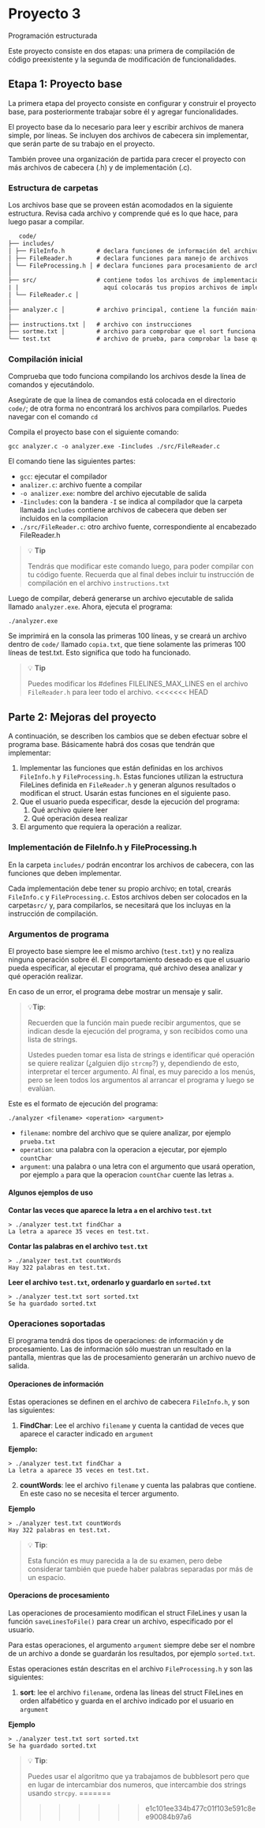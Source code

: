 # Proyecto 3
Programación estructurada

Este proyecto consiste en dos etapas: una primera de compilación de código preexistente y la segunda de modificación de funcionalidades.

## Etapa 1: Proyecto base
La primera etapa del proyecto consiste en configurar y construir el proyecto base, para posteriormente trabajar sobre él y agregar funcionalidades.

El proyecto base da lo necesario para leer y escribir archivos de manera simple, por líneas.
Se incluyen dos archivos de cabecera sin implementar, que serán parte de su trabajo en el proyecto.

También provee una organización de partida para crecer el proyecto con más archivos de cabecera (.h) y de implementación (.c).

### Estructura de carpetas
Los archivos base que se proveen están acomodados en la siguiente estructura. Revisa cada archivo y comprende qué es lo que hace, para luego pasar a compilar.
```txt
   code/                 
├── includes/            
│ ├── FileInfo.h         # declara funciones de información del archivo
│ ├── FileReader.h       # declara funciones para manejo de archivos
│ └── FileProcessing.h │ # declara funciones para procesamiento de archivos
│                        
├── src/                 # contiene todos los archivos de implementación para las cabeceras;
| |                        aquí colocarás tus propios archivos de implementación
│ └── FileReader.c │       
│                        
├── analyzer.c │         # archivo principal, contiene la función main()
│                        
├── instructions.txt │   # archivo con instrucciones
├── sortme.txt │         # archivo para comprobar que el sort funciona
└── test.txt             # archivo de prueba, para comprobar la base que funciona.
```
 
### Compilación inicial
Comprueba que todo funciona compilando los archivos desde la línea de comandos y ejecutándolo.

Asegúrate de que la línea de comandos está colocada en el directorio `code/`; de otra forma no encontrará los archivos para compilarlos. Puedes navegar con el comando `cd`

Compila el proyecto base con el siguiente comando:
```shell
gcc analyzer.c -o analyzer.exe -Iincludes ./src/FileReader.c
```
El comando tiene las siguientes partes:
- `gcc`: ejecutar el compilador
- `analizer.c`: archivo fuente a compilar
- `-o analizer.exe`: nombre del archivo ejecutable de salida
- `-Iincludes`: con la bandera `-I` se indica al compilador que la carpeta llamada `includes` contiene archivos de cabecera que deben ser incluidos en la compilacion
- `./src/FileReader.c`: otro archivo fuente, correspondiente al encabezado FileReader.h

> 💡 **Tip**
>
> Tendrás que modificar este comando luego, para poder compilar con tu código fuente. Recuerda que al final debes incluir tu instrucción de compilación en el archivo `instructions.txt`

Luego de compilar, deberá generarse un archivo ejecutable de salida llamado `analyzer.exe`. Ahora, ejecuta el programa:
```shell
./analyzer.exe
```

Se imprimirá en la consola las primeras 100 líneas, y se creará un archivo dentro de `code/` llamado `copia.txt`, que tiene solamente las primeras 100 líneas de test.txt. Esto significa que todo ha funcionado.
>💡 **Tip**
>
>Puedes modificar los #defines FILELINES_MAX_LINES en el archivo `FileReader.h` para leer todo el archivo.
<<<<<<< HEAD

## Parte 2: Mejoras del proyecto
A continuación, se describen los cambios que se deben efectuar sobre el programa base. Básicamente habrá dos cosas que tendrán que implementar:

1. Implementar las funciones que están definidas en los archivos `FileInfo.h` y `FileProcessing.h`. Estas funciones utilizan la estructura FileLines definida en `FileReader.h` y generan algunos resultados o modifican el struct. Usarán estas funciones en el siguiente paso.
2. Que el usuario pueda especificar, desde la ejecución del programa:
    1. Qué archivo quiere leer
    2. Qué operación desea realizar
3. El argumento que requiera la operación a realizar.

### Implementación de FileInfo.h y FileProcessing.h
En la carpeta `includes/` podrán encontrar los archivos de cabecera, con las funciones que deben implementar.

Cada implementación debe tener su propio archivo; en total, crearás `FileInfo.c` y `FileProcessing.c`. Estos archivos deben ser colocados en la carpeta`src/` y, para compilarlos, se necesitará que los incluyas en la instrucción de compilación.

### Argumentos de programa
El proyecto base siempre lee el mismo archivo (`test.txt`) y no realiza ninguna operación sobre él. El comportamiento deseado es que el usuario pueda especificar, al ejecutar el programa, qué archivo desea analizar y qué operación realizar.

En caso de un error, el programa debe mostrar un mensaje y salir.

>💡**Tip**:
>
>Recuerden que la función main puede recibir argumentos, que se indican desde la ejecución del programa, y son recibidos como una lista de strings.
>
>Ustedes pueden tomar esa lista de strings e identificar qué operación se quiere realizar (¿alguien dijo `strcmp`?) y, dependiendo de esto, interpretar el tercer argumento. Al final, es muy parecido a los menús, pero se leen todos los argumentos al arrancar el programa y luego se evalúan.

Este es el formato de ejecución del programa:
```shell
./analyzer <filename> <operation> <argument>
```
- `filename`: nombre del archivo que se quiere analizar, por ejemplo `prueba.txt`
- `operation`: una palabra con la operacion a ejecutar, por ejemplo `countChar`
- `argument`: una palabra o una letra con el argumento que usará operation, por ejemplo `a` para que la operacion `countChar` cuente las letras `a`.

#### Algunos ejemplos de uso

**Contar las veces que aparece la letra `a` en el archivo `test.txt`**
```shell
> ./analyzer test.txt findChar a
La letra a aparece 35 veces en test.txt.
```

**Contar las palabras en el archivo `test.txt`**
```shell
> ./analyzer test.txt countWords
Hay 322 palabras en test.txt.
```

**Leer el archivo `test.txt`, ordenarlo y guardarlo en `sorted.txt`**
```shell
> ./analyzer test.txt sort sorted.txt
Se ha guardado sorted.txt
```

### Operaciones soportadas
El programa tendrá dos tipos de operaciones: de información y de procesamiento. Las de información sólo muestran un resultado en la pantalla, mientras que las de procesamiento generarán un archivo nuevo de salida.

#### Operaciones de información
Estas operaciones se definen en el archivo de cabecera `FileInfo.h`, y son las siguientes:

1. **FindChar**: Lee el archivo `filename` y cuenta la cantidad de veces que aparece el caracter indicado en `argument`

**Ejemplo:**
```shell
> ./analyzer test.txt findChar a
La letra a aparece 35 veces en test.txt.
```

2. **countWords**: lee el archivo `filename` y cuenta las palabras que contiene. En este caso no se necesita el tercer argumento.

**Ejemplo**
```shell
> ./analyzer test.txt countWords
Hay 322 palabras en test.txt.
```

>💡 **Tip**:
>
>Esta función es muy parecida a la de su examen, pero debe considerar también que puede haber palabras separadas por más de un espacio.

#### Operacions de procesamiento
Las operaciones de procesamiento modifican el struct FileLines y usan la función `saveLinesToFile()` para crear un archivo, especificado por el usuario.

Para estas operaciones, el argumento `argument` siempre debe ser el nombre de un archivo a donde se guardarán los resultados, por ejemplo `sorted.txt`.

Estas operaciones están descritas en el archivo `FileProcessing.h` y son las siguientes:

1. **sort**: lee el archivo `filename`, ordena las líneas del struct FileLines en orden alfabético y guarda en el archivo indicado por el usuario en `argument`

**Ejemplo**
```shell
> ./analyzer test.txt sort sorted.txt
Se ha guardado sorted.txt
```

>💡 **Tip**:
>
>Puedes usar el algoritmo que ya trabajamos de bubblesort pero que en lugar de intercambiar dos numeros, que intercambie dos strings usando `strcpy`.
=======
>>>>>>> e1c101ee334b477c01f103e591c8ee90084b97a6
